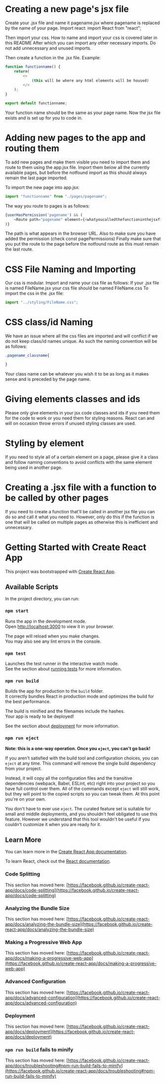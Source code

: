 # Creating a new page's jsx file
Create your .jsx file and name it pagename.jsx where pagename is replaced by the name of your page.
Import react: 
import React from "react";

Then import your css. How to name and import your css is covered later in this README
After which you can import any other necessary imports. Do not add unnecessary and unused imports.

Then create a function in the .jsx file.
Example:
``` javascript
function functionname() {
    return(
        <>
            (this will be where any html elements will be housed)
        </>
    );
}

export default functionname;
```

Your function name should be the same as your page name.
Now the jsx file exists and is set up for you to code in.

# Adding new pages to the app and routing them
To add new pages and make them visible you need to import them and route to them using the app.jsx file.
Import them below all the currently available pages, but before the notfound import as this should always remain the last page imported.

To import the new page into app.jsx:
``` javascript
import "functionname" from "./pages/pagename";
```

The way you route to pages is as follows:
``` javascript
{userHasPermission('pagename') && (
    <Route path="pagename" element={<whatyoucalledthefunctioninthejsxfile />} />
)}
```
The path is what appears in the browser URL.
Also to make sure you have added the permission (check const pagePermissions)
Finally make sure that you put the route to the page before the notfound route as this must remain the last route.

# CSS File Naming and Importing

Our css is modular. Import and name your css file as follows:
If your .jsx file is named FileName.jsx your css file should be named FileName.css
To import the css in the .jsx file:
``` javascript
import "../styling/FileName.css";
```

# CSS class/id Naming 

We have an issue where all the css files are imported and will conflict if we do not keep class/id names unique.
As such the naming convention will be as follows:
``` css
.pagename_classname{

}
```
Your class name can be whatever you wish it to be as long as it makes sense and is preceded by the page name.

# Giving elements classes and ids

Please only give elements in your jsx code classes and ids if you need them for the code to work or you need them for styling reasons.
React can and will on occasion throw errors if unused styling classes are used.

# Styling by element

If you need to style all of a certain element on a page, please give it a class and follow naming conventions to avoid conflicts with the same element being used in another page.
 
# Creating a .jsx file with a function to be called by other pages

If you need to create a function that'll be called in another jsx file you can do so and call it what you need to. 
However, only do this if the function is one that will be called on multiple pages as otherwise this is inefficient and unnecessary.


# Getting Started with Create React App

This project was bootstrapped with [Create React App](https://github.com/facebook/create-react-app).

## Available Scripts

In the project directory, you can run:

### `npm start`

Runs the app in the development mode.\
Open [http://localhost:3000](http://localhost:3000) to view it in your browser.

The page will reload when you make changes.\
You may also see any lint errors in the console.

### `npm test`

Launches the test runner in the interactive watch mode.\
See the section about [running tests](https://facebook.github.io/create-react-app/docs/running-tests) for more information.

### `npm run build`

Builds the app for production to the `build` folder.\
It correctly bundles React in production mode and optimizes the build for the best performance.

The build is minified and the filenames include the hashes.\
Your app is ready to be deployed!

See the section about [deployment](https://facebook.github.io/create-react-app/docs/deployment) for more information.

### `npm run eject`

**Note: this is a one-way operation. Once you `eject`, you can't go back!**

If you aren't satisfied with the build tool and configuration choices, you can `eject` at any time. This command will remove the single build dependency from your project.

Instead, it will copy all the configuration files and the transitive dependencies (webpack, Babel, ESLint, etc) right into your project so you have full control over them. All of the commands except `eject` will still work, but they will point to the copied scripts so you can tweak them. At this point you're on your own.

You don't have to ever use `eject`. The curated feature set is suitable for small and middle deployments, and you shouldn't feel obligated to use this feature. However we understand that this tool wouldn't be useful if you couldn't customize it when you are ready for it.

## Learn More

You can learn more in the [Create React App documentation](https://facebook.github.io/create-react-app/docs/getting-started).

To learn React, check out the [React documentation](https://reactjs.org/).

### Code Splitting

This section has moved here: [https://facebook.github.io/create-react-app/docs/code-splitting](https://facebook.github.io/create-react-app/docs/code-splitting)

### Analyzing the Bundle Size

This section has moved here: [https://facebook.github.io/create-react-app/docs/analyzing-the-bundle-size](https://facebook.github.io/create-react-app/docs/analyzing-the-bundle-size)

### Making a Progressive Web App

This section has moved here: [https://facebook.github.io/create-react-app/docs/making-a-progressive-web-app](https://facebook.github.io/create-react-app/docs/making-a-progressive-web-app)

### Advanced Configuration

This section has moved here: [https://facebook.github.io/create-react-app/docs/advanced-configuration](https://facebook.github.io/create-react-app/docs/advanced-configuration)

### Deployment

This section has moved here: [https://facebook.github.io/create-react-app/docs/deployment](https://facebook.github.io/create-react-app/docs/deployment)

### `npm run build` fails to minify

This section has moved here: [https://facebook.github.io/create-react-app/docs/troubleshooting#npm-run-build-fails-to-minify](https://facebook.github.io/create-react-app/docs/troubleshooting#npm-run-build-fails-to-minify)
